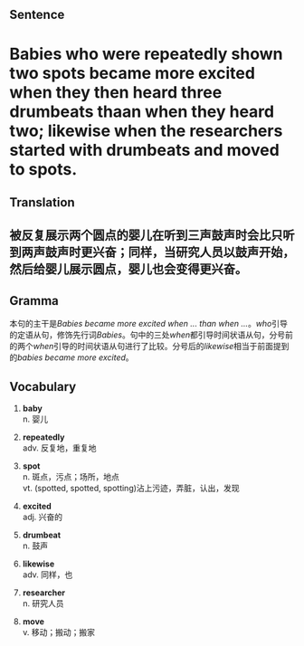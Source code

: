 ## Sentence       

<h1>Babies who were repeatedly shown two spots became more excited when they then heard three drumbeats thaan when they heard two; likewise when the researchers started with drumbeats and moved to spots.</h1>

## Translation       

<h2>被反复展示两个圆点的婴儿在听到三声鼓声时会比只听到两声鼓声时更兴奋；同样，当研究人员以鼓声开始，然后给婴儿展示圆点，婴儿也会变得更兴奋。</h2>

## Gramma         

本句的主干是*Babies became more excited when ... than when ...*。*who*引导的定语从句，修饰先行词*Babies*。句中的三处*when*都引导时间状语从句，分号前的两个*when*引导的时间状语从句进行了比较。分号后的*likewise*相当于前面提到的*babies became more excited*。      


## Vocabulary   

1. **baby**        
n. 婴儿        

2. **repeatedly**       
adv. 反复地，重复地         

3. **spot**       
n. 斑点，污点；场所，地点        
vt. (spotted, spotted, spotting)沾上污迹，弄脏，认出，发现        

4. **excited**        
adj. 兴奋的        

5. **drumbeat**        
n. 鼓声         

6. **likewise**         
adv. 同样，也        

7. **researcher**        
n. 研究人员        

8. **move**        
v. 移动；搬动；搬家        
